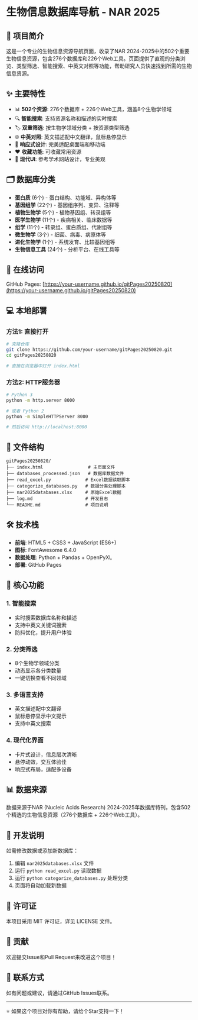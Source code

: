 # 生物信息数据库导航 - NAR 2025

## 🧬 项目简介

这是一个专业的生物信息资源导航页面，收录了NAR 2024-2025中的502个重要生物信息资源，包含276个数据库和226个Web工具。页面提供了直观的分类浏览、类型筛选、智能搜索、中英文对照等功能，帮助研究人员快速找到所需的生物信息资源。

## ✨ 主要特性

- 📊 **502个资源**: 276个数据库 + 226个Web工具，涵盖8个生物学领域
- 🔍 **智能搜索**: 支持资源名称和描述的实时搜索
- 🏷️ **双重筛选**: 按生物学领域分类 + 按资源类型筛选
- 🌐 **中英对照**: 英文描述配中文翻译，鼠标悬停显示
- 📱 **响应式设计**: 完美适配桌面端和移动端
- ❤️ **收藏功能**: 可收藏常用资源
- 🎨 **现代UI**: 参考学术网站设计，专业美观

## 🗂️ 数据库分类

- **蛋白质** (6个) - 蛋白结构、功能域、异构体等
- **基因组学** (22个) - 基因组序列、变异、注释等  
- **植物生物学** (5个) - 植物基因组、转录组等
- **医学生物学** (11个) - 疾病相关、临床数据等
- **组学** (11个) - 转录组、蛋白质组、代谢组等
- **微生物学** (3个) - 细菌、病毒、病原体等
- **进化生物学** (1个) - 系统发育、比较基因组等
- **生物信息工具** (24个) - 分析平台、在线工具等

## 🚀 在线访问

GitHub Pages: [https://your-username.github.io/gitPages20250820](https://your-username.github.io/gitPages20250820)

## 💻 本地部署

### 方法1: 直接打开
```bash
# 克隆仓库
git clone https://github.com/your-username/gitPages20250820.git
cd gitPages20250820

# 直接在浏览器中打开 index.html
```

### 方法2: HTTP服务器
```bash
# Python 3
python -m http.server 8000

# 或者 Python 2
python -m SimpleHTTPServer 8000

# 然后访问 http://localhost:8000
```

## 📁 文件结构

```
gitPages20250820/
├── index.html                 # 主页面文件
├── databases_processed.json   # 数据库数据文件
├── read_excel.py             # Excel数据读取脚本
├── categorize_databases.py   # 数据分类处理脚本
├── nar2025databases.xlsx     # 原始Excel数据
├── log.md                    # 开发日志
└── README.md                 # 项目说明
```

## 🛠️ 技术栈

- **前端**: HTML5 + CSS3 + JavaScript (ES6+)
- **图标**: FontAwesome 6.4.0
- **数据处理**: Python + Pandas + OpenPyXL
- **部署**: GitHub Pages

## 🎯 核心功能

### 1. 智能搜索
- 实时搜索数据库名称和描述
- 支持中英文关键词搜索
- 防抖优化，提升用户体验

### 2. 分类筛选
- 8个生物学领域分类
- 动态显示各分类数量
- 一键切换查看不同领域

### 3. 多语言支持
- 英文描述配中文翻译
- 鼠标悬停显示中文提示
- 支持中英文搜索

### 4. 现代化界面
- 卡片式设计，信息层次清晰
- 悬停动效，交互体验佳
- 响应式布局，适配多设备

## 📊 数据来源

数据来源于NAR (Nucleic Acids Research) 2024-2025年数据库特刊，包含502个精选的生物信息资源（276个数据库 + 226个Web工具）。

## 🔧 开发说明

如需修改数据或添加新数据库：

1. 编辑 `nar2025databases.xlsx` 文件
2. 运行 `python read_excel.py` 读取数据
3. 运行 `python categorize_databases.py` 处理分类
4. 页面将自动加载新数据

## 📄 许可证

本项目采用 MIT 许可证，详见 LICENSE 文件。

## 🤝 贡献

欢迎提交Issue和Pull Request来改进这个项目！

## 📧 联系方式

如有问题或建议，请通过GitHub Issues联系。

---

⭐ 如果这个项目对你有帮助，请给个Star支持一下！
